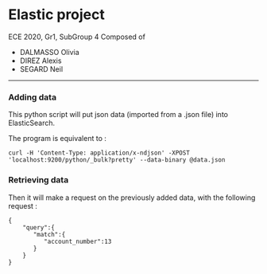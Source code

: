 
# Elastic project
ECE 2020, Gr1, SubGroup 4
Composed of
- DALMASSO Olivia
- DIREZ Alexis
- SEGARD Neil

***
### Adding data
This python script will put json data (imported from a .json file) into ElasticSearch.

The program is equivalent to :

`curl -H 'Content-Type: application/x-ndjson' -XPOST 'localhost:9200/python/_bulk?pretty' --data-binary @data.json`

### Retrieving data
Then it will make a request on the previously added data, with the following request :
```
{
    "query":{
       "match":{
          "account_number":13
       }
    }
}
```
